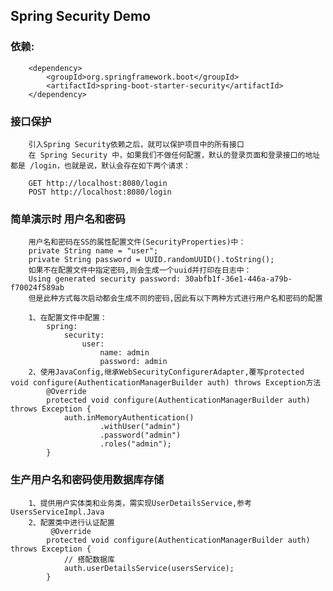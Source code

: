 ## Spring Security Demo

### 依赖:
        <dependency>
            <groupId>org.springframework.boot</groupId>
            <artifactId>spring-boot-starter-security</artifactId>
        </dependency>
### 接口保护
        引入Spring Security依赖之后，就可以保护项目中的所有接口
        在 Spring Security 中，如果我们不做任何配置，默认的登录页面和登录接口的地址都是 /login，也就是说，默认会存在如下两个请求：

        GET http://localhost:8080/login
        POST http://localhost:8080/login
### 简单演示时 用户名和密码
        用户名和密码在SS的属性配置文件(SecurityProperties)中：
        private String name = "user";
        private String password = UUID.randomUUID().toString();
        如果不在配置文件中指定密码,则会生成一个uuid并打印在日志中：
        Using generated security password: 30abfb1f-36e1-446a-a79b-f70024f589ab
        但是此种方式每次启动都会生成不同的密码,因此有以下两种方式进行用户名和密码的配置
        
        1、在配置文件中配置：
            spring:
                security:
                    user:
                        name: admin
                        password: admin
        2、使用JavaConfig,继承WebSecurityConfigurerAdapter,覆写protected void configure(AuthenticationManagerBuilder auth) throws Exception方法
            @Override
            protected void configure(AuthenticationManagerBuilder auth) throws Exception {
                auth.inMemoryAuthentication()
                        .withUser("admin")
                        .password("admin")
                        .roles("admin");
            }
### 生产用户名和密码使用数据库存储
        1、提供用户实体类和业务类，需实现UserDetailsService,参考UsersServiceImpl.Java
        2、配置类中进行认证配置
             @Override
            protected void configure(AuthenticationManagerBuilder auth) throws Exception {
                // 搭配数据库
                auth.userDetailsService(usersService);
            }
        